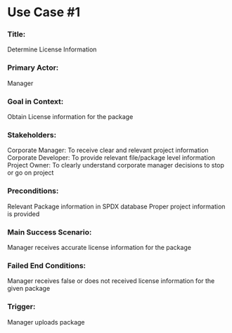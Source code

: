 # Use Case #1

###  Title:
Determine License Information

### Primary Actor:
Manager

### Goal in Context:
Obtain License information for the package

### Stakeholders: 
Corporate Manager: To receive clear and relevant project information
Corporate Developer: To provide relevant file/package level information
Project Owner: To clearly understand corporate manager decisions to stop or go on project

### Preconditions: 
Relevant Package information in SPDX database
Proper project information is provided

### Main Success Scenario: 
Manager receives accurate license information for the package

### Failed End Conditions:
Manager receives false or does not received license information for the given package

### Trigger: 
Manager uploads package 
